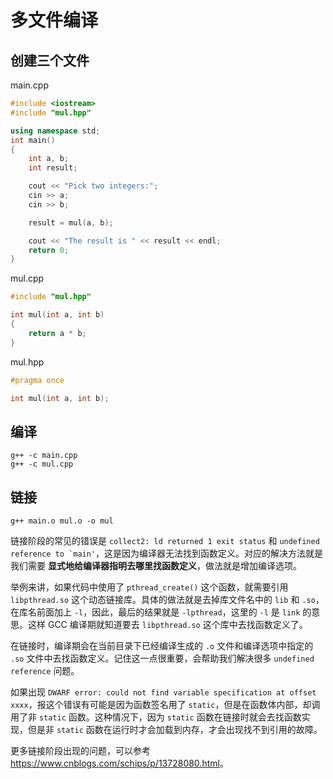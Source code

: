 # 多文件编译

## 创建三个文件

main.cpp

```cpp
#include <iostream>
#include "mul.hpp"

using namespace std;
int main()
{
    int a, b;
    int result;

    cout << "Pick two integers:";
    cin >> a;
    cin >> b;

    result = mul(a, b);

    cout << "The result is " << result << endl;
    return 0;
}

```

mul.cpp

```cpp
#include "mul.hpp"

int mul(int a, int b)
{
    return a * b;
}
```

mul.hpp

```cpp
#pragma once

int mul(int a, int b);
```

## 编译

```shell
g++ -c main.cpp
g++ -c mul.cpp
```

## 链接

```shell
g++ main.o mul.o -o mul
```

链接阶段的常见的错误是 `collect2: ld returned 1 exit status` 和 ``undefined reference to `main'``，这是因为编译器无法找到函数定义。对应的解决方法就是我们需要 **显式地给编译器指明去哪里找函数定义**，做法就是增加编译选项。

举例来讲，如果代码中使用了 `pthread_create()` 这个函数，就需要引用 `libpthread.so` 这个动态链接库。具体的做法就是去掉库文件名中的 `lib` 和 `.so`，在库名前面加上 `-l`，因此，最后的结果就是 `-lpthread`，这里的 `-l` 是 `link` 的意思。这样 GCC 编译期就知道要去 `libpthread.so` 这个库中去找函数定义了。

在链接时，编译期会在当前目录下已经编译生成的 `.o` 文件和编译选项中指定的 `.so` 文件中去找函数定义。记住这一点很重要，会帮助我们解决很多 `undefined reference` 问题。

如果出现 `DWARF error: could not find variable specification at offset xxxx`，报这个错误有可能是因为函数签名用了 `static`，但是在函数体内部，却调用了非 `static` 函数。这种情况下，因为 `static` 函数在链接时就会去找函数实现，但是非 `static` 函数在运行时才会加载到内存，才会出现找不到引用的故障。

更多链接阶段出现的问题，可以参考 <https://www.cnblogs.com/schips/p/13728080.html>。
